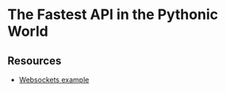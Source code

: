 # The Fastest API in the Pythonic World

## Resources

- [Websockets example](https://sdamoosavi.medium.com/chatroom-development-with-fastapi-websocket-1c96880412d7)
